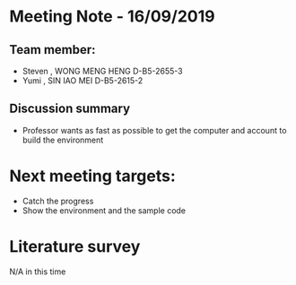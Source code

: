 # Meeting Note - 16/09/2019

## Team member:
- Steven , WONG MENG HENG D-B5-2655-3
- Yumi   , SIN IAO MEI    D-B5-2615-2

## Discussion summary
- Professor wants as fast as possible to get the computer and account to build the environment

# Next meeting targets:
- Catch the progress 
- Show the environment and the sample code

# Literature survey
N/A in this time

